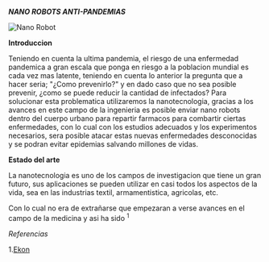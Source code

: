 ***NANO ROBOTS ANTI-PANDEMIAS***

![Nano Robot](https://concepto.de/wp-content/uploads/2019/12/nanotecnologia-e1576098823394.jpg)

   **Introduccion**
   
   Teniendo en cuenta la ultima pandemia, el riesgo de una enfermedad pandemica a gran escala que ponga en riesgo a la poblacion mundial es cada vez mas 
   latente, teniendo en cuenta lo anterior la pregunta que a hacer seria; "¿Como prevenirlo?" y en dado caso que no sea posible prevenir, ¿como se puede reducir
   la cantidad de infectados? Para solucionar esta problematica utilizaremos la nanotecnologia, gracias a los avances en este campo de la ingenieria es posible 
   enviar nano robots dentro del cuerpo urbano para repartir farmacos para combartir ciertas enfermedades, con lo cual con los estudios adecuados y los
   experimentos necesarios, sera posible atacar estas nuevas enfermedades desconocidas y se podran evitar epidemias salvando millones de vidas.
   
   **Estado del arte**
   
   La nanotecnologia es uno de los campos de investigacion que tiene un gran futuro, sus aplicaciones se pueden utilizar en casi todos los aspectos de la vida, 
   sea en las industrias textil, armamentistica, agricolas, etc.
   
   Con lo cual no era de extrañarse que empezaran a verse avances en el campo de la medicina y asi ha sido 	<sup> 1 </sup>
   
   *Referencias*
   
   1.[Ekon](https://www.ekon.es/blog/nanotecnologia-en-medicina/)
   
   
   
